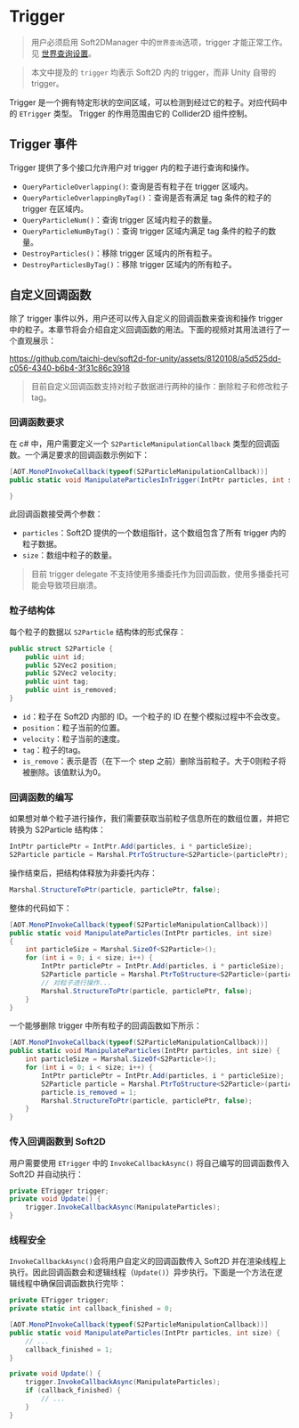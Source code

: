 # Trigger
> 用户必须启用 Soft2DManager 中的`世界查询`选项，trigger 才能正常工作。见 [世界查询设置](Soft2DManager.md#世界查询设置)。

> 本文中提及的 `trigger` 均表示 Soft2D 内的 trigger，而非 Unity 自带的 trigger。

Trigger 是一个拥有特定形状的空间区域，可以检测到经过它的粒子。对应代码中的 `ETrigger` 类型。 Trigger 的作用范围由它的 Collider2D 组件控制。


## Trigger 事件
Trigger 提供了多个接口允许用户对 trigger 内的粒子进行查询和操作。
* `QueryParticleOverlapping()`: 查询是否有粒子在 trigger 区域内。
* `QueryParticleOverlappingByTag()`：查询是否有满足 tag 条件的粒子的 trigger 在区域内。
* `QueryParticleNum()`：查询 trigger 区域内粒子的数量。
* `QueryParticleNumByTag()`：查询 trigger 区域内满足 tag 条件的粒子的数量。
* `DestroyParticles()`：移除 trigger 区域内的所有粒子。
* `DestroyParticlesByTag()`：移除 trigger 区域内的所有粒子。

## 自定义回调函数
除了 trigger 事件以外，用户还可以传入自定义的回调函数来查询和操作 trigger 中的粒子。本章节将会介绍自定义回调函数的用法。下面的视频对其用法进行了一个直观展示：

https://github.com/taichi-dev/soft2d-for-unity/assets/8120108/a5d525dd-c056-4340-b6b4-3f31c86c3918

> 目前自定义回调函数支持对粒子数据进行两种的操作：删除粒子和修改粒子tag。

### 回调函数要求
在 c# 中，用户需要定义一个 `S2ParticleManipulationCallback` 类型的回调函数。一个满足要求的回调函数示例如下：
```csharp
[AOT.MonoPInvokeCallback(typeof(S2ParticleManipulationCallback))]
public static void ManipulateParticlesInTrigger(IntPtr particles, int size) { 

}
```
此回调函数接受两个参数：
- `particles`：Soft2D 提供的一个数组指针，这个数组包含了所有 trigger 内的粒子数据。
- `size`：数组中粒子的数量。

> 目前 trigger delegate 不支持使用多播委托作为回调函数，使用多播委托可能会导致项目崩溃。


### 粒子结构体
每个粒子的数据以 `S2Particle` 结构体的形式保存：
```csharp
public struct S2Particle {
    public uint id;
    public S2Vec2 position;
    public S2Vec2 velocity;
    public uint tag;
    public uint is_removed;
}
```
- `id`：粒子在 Soft2D 内部的 ID。一个粒子的 ID 在整个模拟过程中不会改变。
- `position`：粒子当前的位置。
- `velocity`：粒子当前的速度。
- `tag`：粒子的tag。
- `is_remove`：表示是否（在下一个 step 之前）删除当前粒子。大于0则粒子将被删除。该值默认为0。

### 回调函数的编写

如果想对单个粒子进行操作，我们需要获取当前粒子信息所在的数组位置，并把它转换为 S2Particle 结构体：
```csharp
IntPtr particlePtr = IntPtr.Add(particles, i * particleSize);
S2Particle particle = Marshal.PtrToStructure<S2Particle>(particlePtr);
```
操作结束后，把结构体释放为非委托内存：
```csharp
Marshal.StructureToPtr(particle, particlePtr, false);
```
整体的代码如下：
```csharp
[AOT.MonoPInvokeCallback(typeof(S2ParticleManipulationCallback))]
public static void ManipulateParticles(IntPtr particles, int size)
{
    int particleSize = Marshal.SizeOf<S2Particle>();
    for (int i = 0; i < size; i++) {
        IntPtr particlePtr = IntPtr.Add(particles, i * particleSize);
        S2Particle particle = Marshal.PtrToStructure<S2Particle>(particlePtr);
        // 对粒子进行操作...
        Marshal.StructureToPtr(particle, particlePtr, false);
    }
}
```
一个能够删除 trigger 中所有粒子的回调函数如下所示：
```csharp
[AOT.MonoPInvokeCallback(typeof(S2ParticleManipulationCallback))]
public static void ManipulateParticles(IntPtr particles, int size) {
    int particleSize = Marshal.SizeOf<S2Particle>();
    for (int i = 0; i < size; i++) {
        IntPtr particlePtr = IntPtr.Add(particles, i * particleSize);
        S2Particle particle = Marshal.PtrToStructure<S2Particle>(particlePtr);
        particle.is_removed = 1;
        Marshal.StructureToPtr(particle, particlePtr, false);
    }
}
```

### 传入回调函数到 Soft2D 

用户需要使用 `ETrigger` 中的 `InvokeCallbackAsync()` 将自己编写的回调函数传入 Soft2D 并自动执行：

```csharp
private ETrigger trigger;
private void Update() {
    trigger.InvokeCallbackAsync(ManipulateParticles);
}
```

### 线程安全
`InvokeCallbackAsync()`会将用户自定义的回调函数传入 Soft2D 并在渲染线程上执行。因此回调函数会和逻辑线程（`Update()`）异步执行。下面是一个方法在逻辑线程中确保回调函数执行完毕：
```csharp
private ETrigger trigger;
private static int callback_finished = 0;

[AOT.MonoPInvokeCallback(typeof(S2ParticleManipulationCallback))]
public static void ManipulateParticles(IntPtr particles, int size) {
    // ...
    callback_finished = 1;
}

private void Update() {
    trigger.InvokeCallbackAsync(ManipulateParticles);
    if (callback_finished) {
        // ...
    }
}
```
